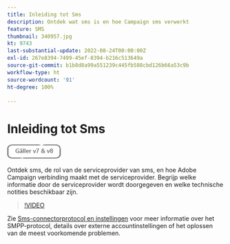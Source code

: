 ```yaml
---
title: Inleiding tot Sms
description: Ontdek wat sms is en hoe Campaign sms verwerkt
feature: SMS
thumbnail: 340957.jpg
kt: 9743
last-substantial-update: 2022-08-24T00:00:00Z
exl-id: 267e8394-7499-45ef-8394-b216c513649a
source-git-commit: b1b8d8a99a551239c445fb588cbd126b66a53c9b
workflow-type: ht
source-wordcount: '91'
ht-degree: 100%

---
```


# Inleiding tot Sms

![Geldt voor V7 en V8](../assets/V7-V8-stamp.png)

Ontdek sms, de rol van de serviceprovider van sms, en hoe Adobe Campaign verbinding maakt met de serviceprovider. Begrijp welke informatie door de serviceprovider wordt doorgegeven en welke technische notities beschikbaar zijn.

>[!VIDEO](https://video.tv.adobe.com/v/340957?quality=12&learn=on)

Zie [Sms-connectorprotocol en instellingen](https://experienceleague.adobe.com/docs/campaign-classic/using/sending-messages/sending-messages-on-mobiles/sms-protocol.html?lang=nl#sending-messages) voor meer informatie over het SMPP-protocol, details over externe accountinstellingen of het oplossen van de meest voorkomende problemen.

